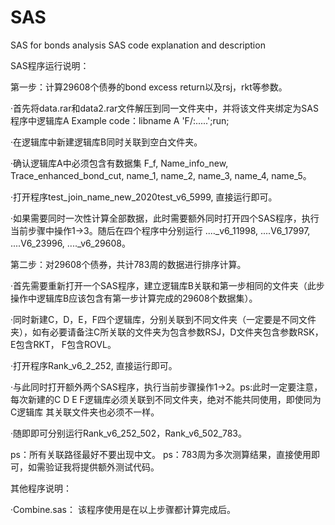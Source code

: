 # SAS
SAS for bonds analysis
SAS code explanation and description

SAS程序运行说明：

第一步：计算29608个债券的bond excess return以及rsj，rkt等参数。

·首先将data.rar和data2.rar文件解压到同一文件夹中，并将该文件夹绑定为SAS程序中逻辑库A Example code：libname A 'F/:.....';run;
 
·在逻辑库中新建逻辑库B同时关联到空白文件夹。

·确认逻辑库A中必须包含有数据集 F_f, Name_info_new, Trace_enhanced_bond_cut, name_1, name_2, name_3, name_4, name_5。

·打开程序test_join_name_new_2020test_v6_5999, 直接运行即可。

·如果需要同时一次性计算全部数据，此时需要额外同时打开四个SAS程序，执行当前步骤中操作1->3。随后在四个程序中分别运行 ...._v6_11998, ....V6_17997, ....V6_23996,  ...._v6_29608。

第二步：对29608个债券，共计783周的数据进行排序计算。

·首先需要重新打开一个SAS程序，建立逻辑库B关联和第一步相同的文件夹（此步操作中逻辑库B应该包含有第一步计算完成的29608个数据集）。

·同时新建C，D，E，F四个逻辑库，分别关联到不同文件夹（一定要是不同文件夹），如有必要请备注C所关联的文件夹为包含参数RSJ，D文件夹包含参数RSK，E包含RKT， F包含ROVL。

·打开程序Rank_v6_2_252, 直接运行即可。

·与此同时打开额外两个SAS程序，执行当前步骤操作1->2。ps:此时一定要注意，每次新建的C D E F逻辑库必须关联到不同文件夹，绝对不能共同使用，即使同为C逻辑库 其关联文件夹也必须不一样。

·随即即可分别运行Rank_v6_252_502，Rank_v6_502_783。

ps：所有关联路径最好不要出现中文。
ps：783周为多次测算结果，直接使用即可，如需验证我将提供额外测试代码。



其他程序说明：

·Combine.sas： 该程序使用是在以上步骤都计算完成后。

